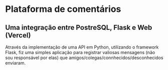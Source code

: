 # Plataforma de comentários 
Uma integração entre PostreSQL, Flask e Web (Vercel)
---
Através da implementação de uma API em Python, utilizando o framework Flask, fiz uma simples aplicação para registrar valiosas mensagens (não sou responsável por elas) que amigos/colegas/connhecidos/desconhecidos enviaram.
